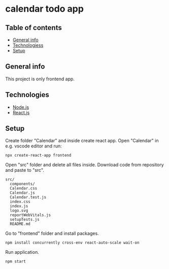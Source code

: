 # calendar todo app

## Table of contents
* [General info](#general-info)
* [Technologiess](#technologies)
* [Setup](#setup)

## General info
This project is only frontend app.

## Technologies
* [Node.js](https://nodejs.org/en/)
* [React.js](https://create-react-app.dev/)

## Setup
Create folder "Calendar" and inside create react app.
Open "Calendar" in e.g. vscode editor and run:

```
npx create-react-app frontend
```

Open "src" folder and delete all files inside.
Download code from repository and paste to "src".
```
src/
  components/
  Calendar.css
  Calendar.js
  Calendar.test.js
  index.css
  index.js
  logo.svg
  reportWebVitals.js
  setupTests.js
  README.md
```

Go to "frontend" folder and install packages.
```
npm install concurrently cross-env react-auto-scale wait-on
```

Run application.
```
npm start
```
